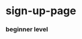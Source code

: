 # sign-up-page

### beginner level

[logo]: https://github.com/adam-p/markdown-here/raw/master/src/common/images/icon48.png "Logo Title Text 2"
